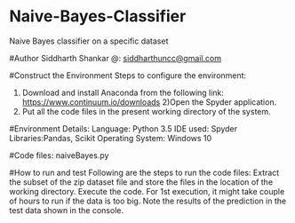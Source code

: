 # Naive-Bayes-Classifier
Naive Bayes classifier on a specific dataset 

#Author
Siddharth Shankar
@: siddharthuncc@gmail.com

#Construct the Environment
Steps to configure the environment:
1) Download and install Anaconda from the following link:
	https://www.continuum.io/downloads
2)Open the Spyder application.
3) Put all the code files in the present working directory of the system.

#Environment Details:
Language: Python 3.5
IDE used: Spyder
Libraries:Pandas, Scikit
Operating System: Windows 10

#Code files:
naiveBayes.py

#How to run and test
Following are the steps to run the code files:
Extract the subset of the zip dataset file and store the files in the location of the working directory.
Execute the code.
For 1st execution, it might take couple of hours to run if the data is too big.
Note the results of the prediction in the test data shown in the console.

